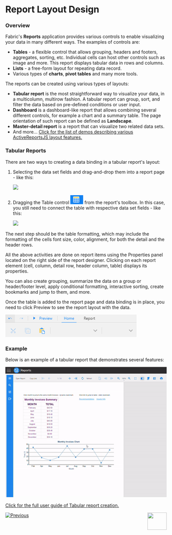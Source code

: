 <web>

# Report Layout Design

### Overview

Fabric's **Reports** application provides various controls to enable visualizing your data in many different ways. The examples of controls are:

* **Tables** - a flexible control that allows grouping, headers and footers, aggregates, sorting, etc. Individual cells can host other controls such as image and more. This report displays tabular data in rows and columns.
* **Lists** - a free-form layout for repeating data record.
* Various types of **charts**, **pivot tables** and many more tools. 

The reports can be created using various types of layouts:

* **Tabular report** is the most straightforward way to visualize your data, in a multicolumn, multirow fashion. A tabular report can group, sort, and filter the data based on pre-defined conditions or user input.
* **Dashboard** is a dashboard-like report that allows combining several different controls, for example a chart and a summary table. The page orientation of such report can be defined as **Landscape**.
* **Master-detail report** is a report that can visualize two related data sets.
* And more... [Click for the list of demos describing various ActiveReportsJS layout features.](https://www.grapecity.com/activereportsjs/demos/)

### Tabular Reports

There are two ways to creating a data binding in a tabular report's layout:

1. Selecting the data set fields and drag-and-drop them into a report page - like this:

   ![](images/05_create_table_1.gif)

2. Dragging the Table control <img src="images/table_control.png"  /> from the report's toolbox. In this case, you still need to connect the table with respective data set fields - like this:

   ![](images/05_create_table_2.gif)

The next step should be the table formatting, which may include the formatting of the cells font size, color, alignment, for both the detail and the header rows.

All the above activities are done on report items using the Properties panel located on the right side of the report designer. Clicking on each report element (cell, column, detail row, header column, table) displays its properties. 

You can also create grouping, summarize the data on a group or header/footer level, apply conditional formatting, interactive sorting, create bookmarks and jump to them, and more. 

Once the table is added to the report page and data binding is in place, you need to click Preview to see the report layout with the data.

![](images/05_preview.png)

### Example

Below is an example of a tabular report that demonstrates several features:

![](images/05_tabular_report_example.gif)

[Click for the full user guide of Tabular report creation.](https://www.grapecity.com/activereportsjs/docs/ReportAuthorGuide/QuickStart/get-started-with-/Tutorial-1-Tabular-Report)



 [![Previous](/articles/images/Previous.png)](05_quick_data_binding_with_Fabric.md)[<img align="right" width="60" height="54" src="/articles/images/Next.png">](07_report_viewer.md)

</web>

